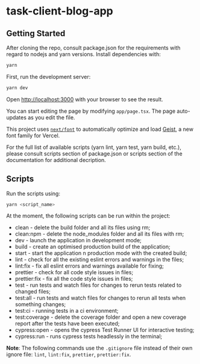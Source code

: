 # task-client-blog-app

## Getting Started

After cloning the repo, consult package.json for the requirements with regard to nodejs and yarn versions. Install dependencies with:

```bash
yarn
```

First, run the development server:

```bash
yarn dev
```

Open [http://localhost:3000](http://localhost:3000) with your browser to see the result.

You can start editing the page by modifying `app/page.tsx`. The page auto-updates as you edit the file.

This project uses [`next/font`](https://nextjs.org/docs/app/building-your-application/optimizing/fonts) to automatically optimize and load [Geist](https://vercel.com/font), a new font family for Vercel.

For the full list of available scripts (yarn lint, yarn test, yarn build, etc.), please consult scripts section of package.json or scripts section of the documentation for additional decription.

## Scripts

Run the scripts using:

```bash
yarn <script_name>
```

At the moment, the following scripts can be run within the project:

- clean - delete the build folder and all its files using rm;
- clean:npm - delete the node_modules folder and all its files with rm;
- dev - launch the application in development mode;
- build - create an optimised production build of the application;
- start - start the application n production mode with the created build;
- lint - check for all the existing eslint errors and warnings in the files;
- lint:fix - fix all eslint errors and warnings available for fixing;
- prettier - check for all code style issues in files;
- prettier:fix - fix all the code style issues in files;
- test - run tests and watch files for changes to rerun tests related to changed files;
- test:all - run tests and watch files for changes to rerun all tests when something changes;
- test:ci - running tests in a ci environment;
- test:coverage - delete the coverage folder and open a new coverage report after the tests have been executed;
- cypress:open - opens the cypress Test Runner UI for interactive testing;
- cypress:run - runs cypress tests headlessly in the terminal;

**Note**: The following commands use the `.gitignore` file instead of their own ignore file: `lint`, `lint:fix`, `prettier`, `prettier:fix`.
